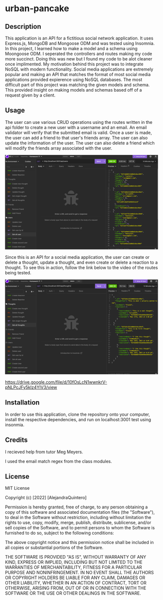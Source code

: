 # urban-pancake

## Description 

This application is an API for a fictitious social network application. It uses Express.js, MongoDB and Mongoose ODM and was tested using Insomnia. In this project, I learned how to make a model and a schema using Moongoose ODM. I seperated the controllers and routes making my code more succinct. Doing this was new but I found my code to be alot cleaner once implimented. My motivation behind this project was to integrate NoSQL with modern functionality. Social media applications are extremely popular and making an API that matches the format of most social media applications provided expierence using NoSQL databases. The most difficult part of this project was matching the given models and schema. This provided insight on making models and schemas based off of a request given by a client. 

## Usage 

 The user can use various CRUD operations using the routes written in the api folder to create a new user with a username and an email. An email validator will verify that the submitted email is valid. Once a user is made, the user can add a friend to that user's friends array. The user can also update the information of the user. The user can also delete a friend which will modify the friends array associated with the user. 

 ![screenshot of userroutes](assets/screenshot1.png)

 Since this is an API for a social media application, the user can create or delete a thought, update a thought, and even create or delete a reaction to a thought. To see this in action, follow the link below to the video of the routes being tested. 

 ![screenshot of thoughtroutes](/assets/screenshot2.png)

https://drive.google.com/file/d/10fOsLcN1wwnkrV-pNLPcJFy5kIz4YIV3/view

## Installation 

In order to use this application, clone the repository onto your computer, install the respective dependencies, and run on localhost:3001 test using insonmia. 

## Credits 

I recieved help from tutor Meg Meyers. 

I used the email match regex from the class modules.

## License 

MIT License

Copyright (c) [2022] [AlejandraQuintero]

Permission is hereby granted, free of charge, to any person obtaining a copy
of this software and associated documentation files (the "Software"), to deal
in the Software without restriction, including without limitation the rights
to use, copy, modify, merge, publish, distribute, sublicense, and/or sell
copies of the Software, and to permit persons to whom the Software is
furnished to do so, subject to the following conditions:

The above copyright notice and this permission notice shall be included in all
copies or substantial portions of the Software.

THE SOFTWARE IS PROVIDED "AS IS", WITHOUT WARRANTY OF ANY KIND, EXPRESS OR
IMPLIED, INCLUDING BUT NOT LIMITED TO THE WARRANTIES OF MERCHANTABILITY,
FITNESS FOR A PARTICULAR PURPOSE AND NONINFRINGEMENT. IN NO EVENT SHALL THE
AUTHORS OR COPYRIGHT HOLDERS BE LIABLE FOR ANY CLAIM, DAMAGES OR OTHER
LIABILITY, WHETHER IN AN ACTION OF CONTRACT, TORT OR OTHERWISE, ARISING FROM,
OUT OF OR IN CONNECTION WITH THE SOFTWARE OR THE USE OR OTHER DEALINGS IN THE
SOFTWARE.